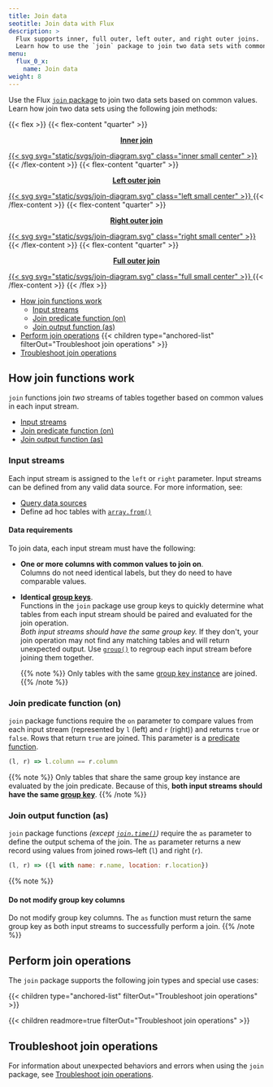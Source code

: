 ```yaml
---
title: Join data
seotitle: Join data with Flux
description: >
  Flux supports inner, full outer, left outer, and right outer joins.
  Learn how to use the `join` package to join two data sets with common values.
menu:
  flux_0_x:
    name: Join data
weight: 8
---
```


Use the Flux [`join` package](/flux/v0.x/stdlib/join/) to join two data sets based on common values.
Learn how join two data sets using the following join methods:

{{< flex >}}
{{< flex-content "quarter" >}}
<a href="#perform-an-inner-join">
  <p style="text-align:center"><strong>Inner join</strong></p>
  {{< svg svg="static/svgs/join-diagram.svg" class="inner small center" >}}
</a>
{{< /flex-content >}}
{{< flex-content "quarter" >}}
<a href="#perform-a-left-outer-join">
  <p style="text-align:center"><strong>Left outer join</strong></p>
  {{< svg svg="static/svgs/join-diagram.svg" class="left small center" >}}
</a>
{{< /flex-content >}}
{{< flex-content "quarter" >}}
<a href="#perform-a-right-outer-join">
  <p style="text-align:center"><strong>Right outer join</strong></p>
  {{< svg svg="static/svgs/join-diagram.svg" class="right small center" >}}
</a>
{{< /flex-content >}}
{{< flex-content "quarter" >}}
<a href="#perform-a-full-outer-join">
  <p style="text-align:center"><strong>Full outer join</strong></p>
  {{< svg svg="static/svgs/join-diagram.svg" class="full small center" >}}
</a>
{{< /flex-content >}}
{{< /flex >}}

- [How join functions work](#how-join-functions-work)
  - [Input streams](#input-streams)
  - [Join predicate function (on)](#join-predicate-function-on)
  - [Join output function (as)](#join-output-function-as)
- [Perform join operations](#perform-join-operations)
  {{< children type="anchored-list" filterOut="Troubleshoot join operations" >}}
- [Troubleshoot join operations](#troubleshoot-join-operations)

## How join functions work

`join` functions join _two_ streams of tables together based 
on common values in each input stream.

- [Input streams](#input-streams)
- [Join predicate function (on)](#join-predicate-function-on)
- [Join output function (as)](#join-output-function-as)

### Input streams

Each input stream is assigned to the `left` or `right` parameter.
Input streams can be defined from any valid data source.
For more information, see:

- [Query data sources](/flux/v0.x/query-data/)
- Define ad hoc tables with [`array.from()`](/flux/v0.x/stdlib/array/from/)

#### Data requirements

To join data, each input stream must have the following:

- **One or more columns with common values to join on**.  
  Columns do not need identical labels, but they do need to have comparable values.
- **Identical [group keys](/flux/v0.x/get-started/data-model/#group-key)**.  
  Functions in the `join` package use group keys to quickly determine what tables
  from each input stream should be paired and evaluated for the join operation.  
  _Both input streams should have the same group key._
  If they don't, your join operation may not find any matching tables and will
  return unexpected output.
  Use [`group()`](/flux/v0.x/stdlib/universe/group/) to regroup each input
  stream before joining them together.

  {{% note %}}
Only tables with the same [group key instance](/flux/v0.x/get-started/data-model/#example-group-key-instances)
are joined.
  {{% /note %}}

### Join predicate function (on)

`join` package functions require the `on` parameter to compare values from each input stream (represented by `l` (left) and `r` (right))
and returns `true` or `false`.
Rows that return `true` are joined.
This parameter is a [predicate function](/flux/v0.x/get-started/syntax-basics/#predicate-functions).


```js
(l, r) => l.column == r.column
```

{{% note %}}
Only tables that share the same group key instance are evaluated by the join predicate.
Because of this, **both input streams should have the same [group key](/flux/v0.x/get-started/data-model/#group-key)**.
{{% /note %}}

### Join output function (as)

`join` package functions _(except [`join.time()`](/flux/v0.x/stdlib/join/time/))_
require the `as` parameter to define the output schema of the join.
The `as` parameter returns a new record using values from
joined rows–left (`l`) and right (`r`).

```js
(l, r) => ({l with name: r.name, location: r.location})
```

{{% note %}}
#### Do not modify group key columns

Do not modify group key columns. The `as` function must return the same group key as both input streams to successfully perform a join. 
{{% /note %}}

## Perform join operations

The `join` package supports the following join types and special use cases:

{{< children type="anchored-list" filterOut="Troubleshoot join operations" >}}

{{< children readmore=true filterOut="Troubleshoot join operations" >}}

## Troubleshoot join operations

For information about unexpected behaviors and errors when using the `join` package,
see [Troubleshoot join operations](/flux/v0.x/join-data/troubleshoot-joins/).
